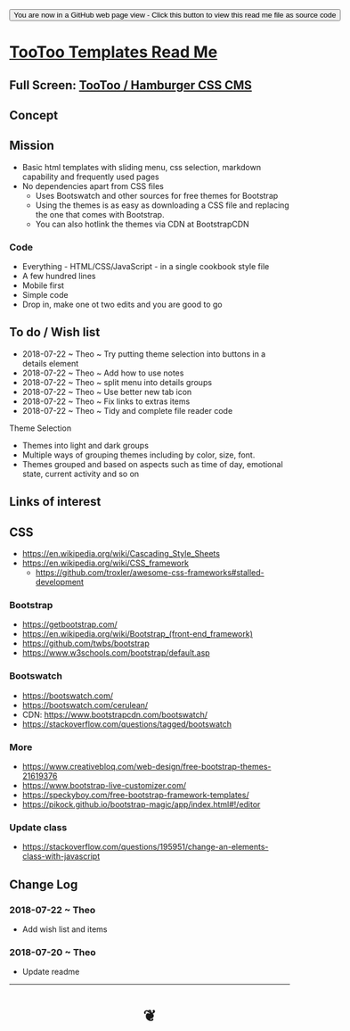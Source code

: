 <div><input type=button onclick="window.location.href='https://github.com/pushme-pullyou/pushme-pullyou.github.io/blob/master/tootoo-templates/README.md'";
value='You are now in a GitHub web page view - Click this button to view this read me file as source code' ></div>


<span style=display:none; > [You are now in a GitHub source code view - click this link to view Read Me file as a web page]( https://pushme-pullyou.github.io/#tootoo-templates/README.md "View file as a web page." ) </span>


# [TooToo Templates Read Me]( #README.md )

<!--
<iframe src="https://pushme-pullyou.github.io/tootoo-templates/basic-html" width="100%" height="500px" >Iframes are not viewable in GitHub.com</iframe>

_basic-html.html_
-->

## Full Screen: [TooToo / Hamburger CSS CMS]( https://pushme-pullyou.github.io/tootoo-templates/hamburger-css-cms/hamburger-css-cms.html )

## Concept


## Mission

* Basic html templates with sliding menu, css selection, markdown capability and frequently used pages
* No dependencies apart from CSS files
	* Uses Bootswatch and other sources for free themes for Bootstrap
	* Using the themes is as easy as downloading a CSS file and replacing the one that comes with Bootstrap.
	* You can also hotlink the themes via CDN at BootstrapCDN

### Code
* Everything - HTML/CSS/JavaScript - in a single cookbook style file
* A few hundred lines
* Mobile first
* Simple code
* Drop in, make one ot two edits and you are good to go

## To do / Wish list

* 2018-07-22 ~ Theo ~ Try putting theme selection into buttons in a details element
* 2018-07-22 ~ Theo ~ Add how to use notes
* 2018-07-22 ~ Theo ~ split menu into details groups
* 2018-07-22 ~ Theo ~ Use better new tab icon
* 2018-07-22 ~ Theo ~ Fix links to extras items
* 2018-07-22 ~ Theo ~ Tidy and complete file reader code

Theme Selection
* Themes into light and dark groups
* Multiple ways of grouping themes including by color, size, font.
* Themes grouped and based on aspects such as time of day, emotional state, current activity and so on

## Links of interest

## CSS

* https://en.wikipedia.org/wiki/Cascading_Style_Sheets
* https://en.wikipedia.org/wiki/CSS_framework
	* https://github.com/troxler/awesome-css-frameworks#stalled-development

###  Bootstrap

* https://getbootstrap.com/
* https://en.wikipedia.org/wiki/Bootstrap_(front-end_framework)
* https://github.com/twbs/bootstrap
* https://www.w3schools.com/bootstrap/default.asp


### Bootswatch
* https://bootswatch.com/
* https://bootswatch.com/cerulean/
* CDN: https://www.bootstrapcdn.com/bootswatch/
* https://stackoverflow.com/questions/tagged/bootswatch

### More
* https://www.creativebloq.com/web-design/free-bootstrap-themes-21619376
* https://www.bootstrap-live-customizer.com/
* https://speckyboy.com/free-bootstrap-framework-templates/
* https://pikock.github.io/bootstrap-magic/app/index.html#!/editor


### Update class

* https://stackoverflow.com/questions/195951/change-an-elements-class-with-javascript





## Change Log

### 2018-07-22 ~ Theo

* Add wish list and items

### 2018-07-20 ~ Theo

* Update readme


***


# <center title="hello!" ><a href=javascript:window.scrollTo(0,0); style=text-decoration:none; > ❦ </a></center>
